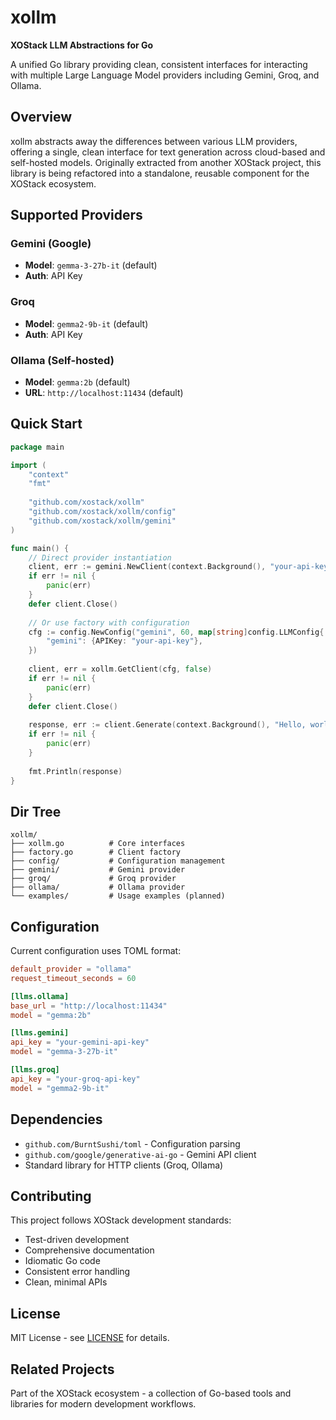# xollm

**XOStack LLM Abstractions for Go**

A unified Go library providing clean, consistent interfaces for interacting with multiple Large Language Model providers including Gemini, Groq, and Ollama.

## Overview

xollm abstracts away the differences between various LLM providers, offering a single, clean interface for text generation across cloud-based and self-hosted models. Originally extracted from another XOStack project, this library is being refactored into a standalone, reusable component for the XOStack ecosystem.

## Supported Providers

### Gemini (Google)
- **Model**: `gemma-3-27b-it` (default)
- **Auth**: API Key

### Groq
- **Model**: `gemma2-9b-it` (default)  
- **Auth**: API Key

### Ollama (Self-hosted)
- **Model**: `gemma:2b` (default)
- **URL**: `http://localhost:11434` (default)

## Quick Start

```go
package main

import (
    "context"
    "fmt"
    
    "github.com/xostack/xollm"
    "github.com/xostack/xollm/config"
    "github.com/xostack/xollm/gemini"
)

func main() {
    // Direct provider instantiation
    client, err := gemini.NewClient(context.Background(), "your-api-key", "", 60, false)
    if err != nil {
        panic(err)
    }
    defer client.Close()
    
    // Or use factory with configuration
    cfg := config.NewConfig("gemini", 60, map[string]config.LLMConfig{
        "gemini": {APIKey: "your-api-key"},
    })
    
    client, err = xollm.GetClient(cfg, false)
    if err != nil {
        panic(err)
    }
    defer client.Close()
    
    response, err := client.Generate(context.Background(), "Hello, world!")
    if err != nil {
        panic(err)
    }
    
    fmt.Println(response)
}
```

## Dir Tree

```
xollm/
├── xollm.go          # Core interfaces
├── factory.go        # Client factory
├── config/           # Configuration management
├── gemini/           # Gemini provider
├── groq/             # Groq provider
├── ollama/           # Ollama provider
└── examples/         # Usage examples (planned)
```

## Configuration

Current configuration uses TOML format:

```toml
default_provider = "ollama"
request_timeout_seconds = 60

[llms.ollama]
base_url = "http://localhost:11434"
model = "gemma:2b"

[llms.gemini]
api_key = "your-gemini-api-key"
model = "gemma-3-27b-it"

[llms.groq]
api_key = "your-groq-api-key"
model = "gemma2-9b-it"
```

## Dependencies

- `github.com/BurntSushi/toml` - Configuration parsing
- `github.com/google/generative-ai-go` - Gemini API client
- Standard library for HTTP clients (Groq, Ollama)

## Contributing

This project follows XOStack development standards:
- Test-driven development
- Comprehensive documentation
- Idiomatic Go code
- Consistent error handling
- Clean, minimal APIs

## License

MIT License - see [LICENSE](./LICENSE) for details.

## Related Projects

Part of the XOStack ecosystem - a collection of Go-based tools and libraries for modern development workflows.
